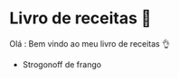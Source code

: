 # Livro de receitas :book: 

Olá : Bem vindo ao meu livro de receitas :ok_hand:

- Strogonoff de frango
